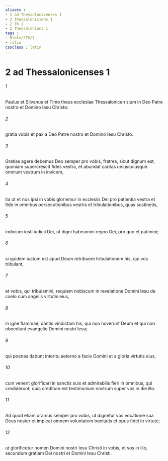 ```yaml
---
aliases : 
- 2 ad Thessalonicenses 1
- 2 Thessaloniciens 1
- 2 Th 1
- 2 Thessalonians 1
tags : 
- Bible/2Th/1
- latin
cssclass : latin
---
```


# 2 ad Thessalonicenses 1

###### 1
Paulus et Silvanus et Timo theus ecclesiae Thessalonicen sium in Deo Patre nostro et Domino Iesu Christo: 
###### 2
gratia vobis et pax a Deo Patre nostro et Domino Iesu Christo.
###### 3
Gratias agere debemus Deo semper pro vobis, fratres, sicut dignum est, quoniam supercrescit fides vestra, et abundat caritas uniuscuiusque omnium vestrum in invicem, 
###### 4
ita ut et nos ipsi in vobis gloriemur in ecclesiis Dei pro patientia vestra et fide in omnibus persecutionibus vestris et tribulationibus, quas sustinetis, 
###### 5
indicium iusti iudicii Dei, ut digni habeamini regno Dei, pro quo et patimini; 
###### 6
si quidem iustum est apud Deum retribuere tribulationem his, qui vos tribulant, 
###### 7
et vobis, qui tribulamini, requiem nobiscum in revelatione Domini Iesu de caelo cum angelis virtutis eius, 
###### 8
in igne flammae, dantis vindictam his, qui non noverunt Deum et qui non oboediunt evangelio Domini nostri Iesu; 
###### 9
qui poenas dabunt interitu aeterno a facie Domini et a gloria virtutis eius, 
###### 10
cum venerit glorificari in sanctis suis et admirabilis fieri in omnibus, qui crediderunt; quia creditum est testimonium nostrum super vos in die illo.
###### 11
Ad quod etiam oramus semper pro vobis, ut dignetur vos vocatione sua Deus noster et impleat omnem voluntatem bonitatis et opus fidei in virtute; 
###### 12
ut glorificetur nomen Domini nostri Iesu Christi in vobis, et vos in illo, secundum gratiam Dei nostri et Domini Iesu Christi.

